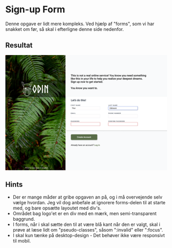 # Sign-up Form
Denne opgave er lidt mere kompleks. Ved hjælp af "forms", som vi har snakket om før, så skal i efterligne denne side nedenfor.

## Resultat
![resultat](resultat.png)

## Hints
* Der er mange måder at gribe opgaven an på, og i må overvejende selv vælge hvordan. Jeg vil dog anbefale at ignorere forms-delen til at starte med, og bare opsætte layoutet med div's.
* Området bag logo'et er en div med en mærk, men semi-transparent baggrund.
* I forms, når i skal sætte den til at være blå kant når den er valgt, skal i prøve at læse lidt om "pseudo-classes", såsom ":invalid" eller ":focus".
* I skal kun tænke på desktop-design - Det behøver ikke være responsivt til mobil.